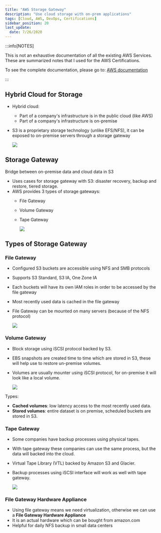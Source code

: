 ```yaml
---
title: "AWS Storage Gateway"
description: "Use cloud storage with on-prem applications"
tags: [Cloud, AWS, DevOps, Certifications]
sidebar_position: 20
last_update:
  date: 7/26/2020
---
```



:::info[NOTES]

This is not an exhaustive documentation of all the existing AWS Services. These are summarized notes that I used for the AWS Certifications.

To see the complete documentation, please go to: [AWS documentation](https://docs.aws.amazon.com/)

:::



## Hybrid Cloud for Storage

- Hybrid cloud:
    - Part of a company's infrastructure is in the public cloud (like AWS)
    - Part of a company's infrastructure is on-premise
- S3 is a proprietary storage technology (unlike EFS/NFS), it can be exposed to on-premise servers through a storage gateway

    ![](/img/docs/aws-s3-cloud-native-options.png)


## Storage Gateway

Bridge between on-premise data and cloud data in S3

- Uses cases for storage gateway with S3: disaster recovery, backup and restore, tiered storage.
- AWS provides 3 types of storage gateways:
    - File Gateway
    - Volume Gateway
    - Tape Gateway

        ![](/img/docs/aws-s3-storage-gw-choices.png)


## Types of Storage Gateway

### File Gateway

- Configured S3 buckets are accessible using NFS and SMB protocols
- Supports S3 Standard, S3 IA, One Zone IA
- Each buckets will have its own IAM roles in order to be accessed by the file gateway
- Most recently used data is cached in the file gateway
- File Gateway can be mounted on many servers (because of the NFS protocol)

    ![](/img/docs/aws-s3-file-gateway.png)


### Volume Gateway

- Block storage using iSCSI protocol backed by S3.
- EBS snapshots are created time to time which are stored in S3, these will help use to restore un-premise volumes.
- Volumes are usually mounter using iSCSI protocol, for on-premise it will look like a local volume.

    ![](/img/docs/aws-s3-vol-gw.png)

Types:

- **Cached volumes**: low latency access to the most recently used data.
- **Stored volumes**: entire dataset is on premise, scheduled buckets are stored in S3.

### Tape Gateway

- Some companies have backup processes using physical tapes.
- With tape gateway these companies can use the same process, but the data will backed into the cloud.
- Virtual Tape Library (VTL) backed by Amazon S3 and Glacier.
- Backup processes using iSCSI interface will work as well with tape gateway.

    ![](/img/docs/aws-s3-tape-gw.png)

### File Gateway Hardware Appliance

- Using file gateway means we need virtualization, otherwise we can use a **File Gateway Hardware Appliance**
- It is an actual hardware which can be bought from amazon.com
- Helpful for daily NFS backup in small data centers

 
